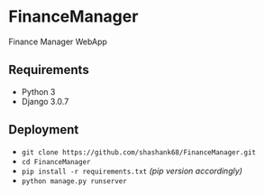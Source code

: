 # FinanceManager
Finance Manager WebApp


## Requirements
* Python 3
* Django 3.0.7

## Deployment

* ``git clone https://github.com/shashank68/FinanceManager.git``
* ``cd FinanceManager``
* ``pip install -r requirements.txt`` *(pip version accordingly)*
* ``python manage.py runserver``

